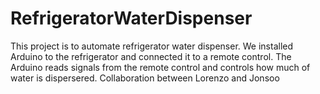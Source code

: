 # RefrigeratorWaterDispenser
This project is to automate refrigerator water dispenser. We installed Arduino to the refrigerator and connected it to a remote control. The Arduino reads signals from the remote control and controls how much of water is dispersered.
Collaboration between Lorenzo and Jonsoo
